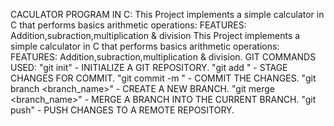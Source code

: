 CACULATOR PROGRAM IN C:
This Project implements a simple calculator in C that performs basics arithmetic operations:
FEATURES:
Addition,subraction,multiplication & division
This Project implements a simple calculator in C that performs basics arithmetic operations:
FEATURES:
Addition,subraction,multiplication & division.
GIT COMMANDS USED:
"git init" - INITIALIZE A GIT REPOSITORY. 
"git add <file>" - STAGE CHANGES FOR COMMIT. 
"git commit -m <message>" - COMMIT THE CHANGES.
"git branch <branch_name>" - CREATE A NEW BRANCH.
"git merge <branch_name>" - MERGE A BRANCH INTO THE CURRENT BRANCH.
"git push" - PUSH CHANGES TO A REMOTE REPOSITORY.
